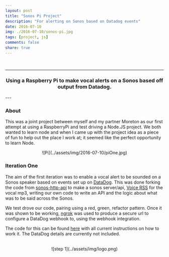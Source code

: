 ```yaml
---
layout: post
title: "Sonos Pi Project"
description: "For alerting on Sonos based on Datadog events"
date: 2016-07-10
img: ./2016-07-10/sonos-pi.jpg
tags: [project, js]
comments: false
share: true
---
```


<br/>

----
<center>
<h3>Using a Raspberry Pi to make vocal alerts on a Sonos based off output from Datadog.</h3>
</center>
--- 
<br/>

### About
This was a joint project between myself and my partner Moreton as our first attempt at using a RaspberryPi and test driving a Node.JS project. We both wanted to learn node and when I came up with the project idea as a piece of fun to help out the place I work at; it seemed like the perfect opportunity to learn Node.

<div style="text-align:center;" markdown="1">
![Pi](../assets/img/2016-07-10/piOne.jpg)
</div>

### Iteration One
The aim of the first iteration was to enable a vocal alert to be sounded on a Sonos speaker based on events set up on [DataDog](https://www.datadoghq.com). This was done forking the code from [sonos-http-api](https://github.com/jishi/node-sonos-http-api) to make a sonos server/api, [Voice RSS](http://www.voicerss.org/) for the vocal mp3, writing our own code to write an API and the logic about what was to be said across the Sonos. 
   
We test drove our code, pairing using a red, green, refactor pattern. Once it was shown to be working, [ngrok](https://ngrok.com) was used to produce a secure url to configure a DataDog webhook to, using the webhook integration.

The code for this can be found [here](href="https://github.com/sonos-alerts) with all current instructions on how to work it. The DataDog details are currently not included.


<br/>
<div style="text-align:center; width:80%; margin-left: 10%;" markdown="1">
![step 1](../assets/img/logo.png)
</div> 
<br/>